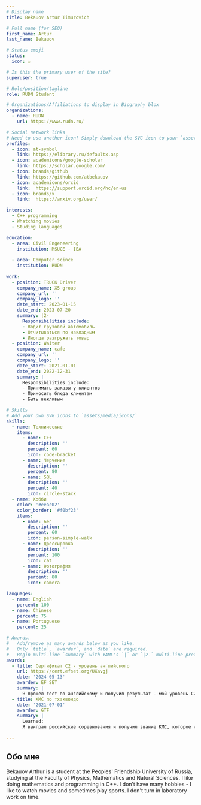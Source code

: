 ```yaml
---
# Display name
title: Bekauov Artur Timurovich

# Full name (for SEO)
first_name: Artur
last_name: Bekauov

# Status emoji
status:
  icon: ☕️

# Is this the primary user of the site?
superuser: true

# Role/position/tagline
role: RUDN Student

# Organizations/Affiliations to display in Biography blox
organizations:
  - name: RUDN
    url: https://www.rudn.ru/

# Social network links
# Need to use another icon? Simply download the SVG icon to your `assets/media/icons/` folder.
profiles:
  - icon: at-symbol
    link: https://elibrary.ru/defaultx.asp
  - icon: academicons/google-scholar
    link: https://scholar.google.com/
  - icon: brands/github
    link: https://github.com/atbekauov
  - icon: academicons/orcid
    link:  https://support.orcid.org/hc/en-us
  - icon: brands/x
    link:  https://arxiv.org/user/

interests:
  - C++ programming
  - Whatching movies
  - Studing languages 

education:
  - area: Civil Engeneering
    institution: MSUCE - IEA
    
  - area: Computer scince
    institution: RUDN
    
work:
  - position: TRUCK Driver
    company_name: X5 group
    company_url: ''
    company_logo: ''
    date_start: 2023-01-15
    date_end: 2023-07-20
    summary: |2-
      Responsibilities include:
      - Водит грузовой автомобиль
      - Отчитываться по накладным
      - Иногда разгружать товар
  - position: Waiter
    company_name: cafe
    company_url: ''
    company_logo: ''
    date_start: 2021-01-01
    date_end: 2022-12-31
    summary: |
      Responsibilities include:
      - Принимать заказы у клиентов
      - Приносить блюда клиентам
      - Быть вежливым

# Skills
# Add your own SVG icons to `assets/media/icons/`
skills:
  - name: Технические
    items:
      - name: C++
        description: ''
        percent: 60
        icon: code-bracket
      - name: Черчение
        description: ''
        percent: 80
      - name: SQL
        description: ''
        percent: 40
        icon: circle-stack
  - name: Хобби
    color: '#eeac02'
    color_border: '#f0bf23'
    items:
      - name: Бег
        description: ''
        percent: 60
        icon: person-simple-walk
      - name: Дрессировка
        description: ''
        percent: 100
        icon: cat
      - name: Фотография
        description: ''
        percent: 80
        icon: camera

languages:
  - name: English
    percent: 100
  - name: Chinese
    percent: 75
  - name: Portuguese
    percent: 25

# Awards.
#   Add/remove as many awards below as you like.
#   Only `title`, `awarder`, and `date` are required.
#   Begin multi-line `summary` with YAML's `|` or `|2-` multi-line prefix and indent 2 spaces below.
awards:
  - title: Сертификат С2 - уровень английского
    url: https://cert.efset.org/UXavgj
    date: '2024-05-13'
    awarder: EF SET
    summary: |
      Я прошёл тест по английскому и получил результат - мой уровень C2.
  - title: КМС по тхэквондо
    date: '2021-07-01'
    awarder: GTF
    summary: |
      Learned:
      Я выиграл российские соревнования и получил звание КМС, которое надо было подтверждать каждые два года, но я так и не подтвердил - забросил.
  
---
```


## Обо мне

Bekauov Arthur is a student at the Peoples' Friendship University of Russia, studying at the Faculty of Physics, Mathematics and Natural Sciences. I like doing mathematics and programming in C++. I don’t have many hobbies - I like to watch movies and sometimes play sports. I don't turn in laboratory work on time.
